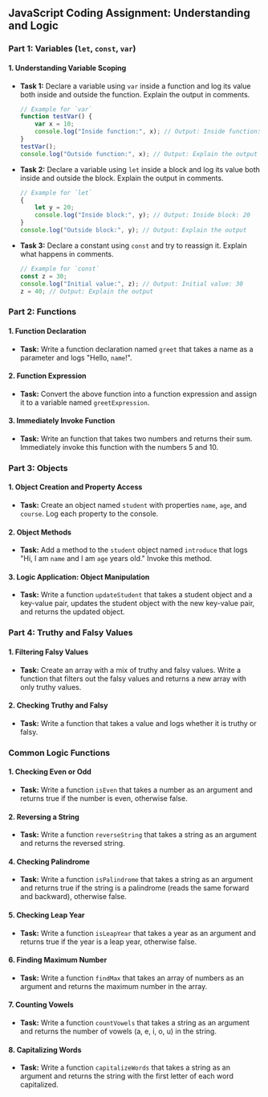 ## JavaScript Coding Assignment: Understanding and Logic

### Part 1: Variables (`let`, `const`, `var`)

#### 1. Understanding Variable Scoping

- **Task 1:** Declare a variable using `var` inside a function and log its value both inside and outside the function. Explain the output in comments.

    ```javascript
    // Example for `var`
    function testVar() {
        var x = 10;
        console.log("Inside function:", x); // Output: Inside function: 10
    }
    testVar();
    console.log("Outside function:", x); // Output: Explain the output
    ```

- **Task 2:** Declare a variable using `let` inside a block and log its value both inside and outside the block. Explain the output in comments.

    ```javascript
    // Example for `let`
    {
        let y = 20;
        console.log("Inside block:", y); // Output: Inside block: 20
    }
    console.log("Outside block:", y); // Output: Explain the output
    ```

- **Task 3:** Declare a constant using `const` and try to reassign it. Explain what happens in comments.

    ```javascript
    // Example for `const`
    const z = 30;
    console.log("Initial value:", z); // Output: Initial value: 30
    z = 40; // Output: Explain the output
    ```

### Part 2: Functions

#### 1. Function Declaration

- **Task:** Write a function declaration named `greet` that takes a name as a parameter and logs "Hello, `name`!".


#### 2. Function Expression

- **Task:** Convert the above function into a function expression and assign it to a variable named `greetExpression`.


#### 3. Immediately Invoke Function

- **Task:** Write an function that takes two numbers and returns their sum. Immediately invoke this function with the numbers 5 and 10.


### Part 3: Objects

#### 1. Object Creation and Property Access

- **Task:** Create an object named `student` with properties `name`, `age`, and `course`. Log each property to the console.

#### 2. Object Methods

- **Task:** Add a method to the `student` object named `introduce` that logs "Hi, I am `name` and I am `age` years old." Invoke this method.


#### 3. Logic Application: Object Manipulation

- **Task:** Write a function `updateStudent` that takes a student object and a key-value pair, updates the student object with the new key-value pair, and returns the updated object.


### Part 4: Truthy and Falsy Values

#### 1. Filtering Falsy Values

- **Task:** Create an array with a mix of truthy and falsy values. Write a function that filters out the falsy values and returns a new array with only truthy values.

#### 2. Checking Truthy and Falsy

- **Task:** Write a function that takes a value and logs whether it is truthy or falsy.


### Common Logic Functions

#### 1. Checking Even or Odd

- **Task:** Write a function `isEven` that takes a number as an argument and returns true if the number is even, otherwise false.


#### 2. Reversing a String

- **Task:** Write a function `reverseString` that takes a string as an argument and returns the reversed string.


#### 4. Checking Palindrome

- **Task:** Write a function `isPalindrome` that takes a string as an argument and returns true if the string is a palindrome (reads the same forward and backward), otherwise false.


#### 5. Checking Leap Year

- **Task:** Write a function `isLeapYear` that takes a year as an argument and returns true if the year is a leap year, otherwise false.


#### 6. Finding Maximum Number

- **Task:** Write a function `findMax` that takes an array of numbers as an argument and returns the maximum number in the array.

 
#### 7. Counting Vowels

- **Task:** Write a function `countVowels` that takes a string as an argument and returns the number of vowels (a, e, i, o, u) in the string.


#### 8. Capitalizing Words

- **Task:** Write a function `capitalizeWords` that takes a string as an argument and returns the string with the first letter of each word capitalized.

    





